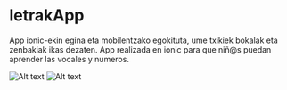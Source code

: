 # letrakApp

App ionic-ekin egina eta mobilentzako egokituta, ume txikiek bokalak eta zenbakiak ikas dezaten.
App realizada en ionic para que niñ@s puedan aprender las vocales y numeros.


![Alt text](https://github.com/anderuraga/letrakApp/blob/master/screnshoots/screenshot1.png)
![Alt text](https://github.com/anderuraga/letrakApp/blob/master/screnshoots/screenshot2.png)
